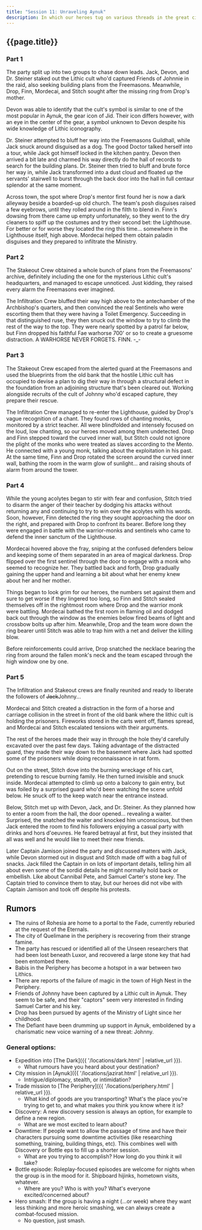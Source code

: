 ```yaml
---
title: "Session 11: Unraveling Aynuk"
description: In which our heroes tug on various threads in the great city of Aynuk.
---
```


## {{page.title}}

### Part 1

The party split up into two groups to chase down leads. Jack, Devon, and Dr. Steiner staked out the Lithic cult who'd captured Friends of Johnnie in the raid, also seeking building plans from the Freemasons. Meanwhile, Drop, Finn, Mordecai, and Stitch sought after the missing ring from Drop's mother.

Devon was able to identify that the cult's symbol is similar to one of the most popular in Aynuk, the gear icon of Jid. Their icon differs however, with an eye in the center of the gear, a symbol unknown to Devon despite his wide knowledge of Lithic iconography.

Dr. Steiner attempted to bluff her way into the Freemasons Guildhall, while Jack snuck around disguised as a dog. The good Doctor talked herself into a tour, while Jack got himself locked in the kitchen pantry. Devon then arrived a bit late and charmed his way directly do the hall of records to search for the building plans. Dr. Steiner then tried to bluff and brute force her way in, while Jack transformed into a dust cloud and floated up the servants' stairwell to burst through the back door into the hall in full centaur splendor at the same moment.

Across town, the spot where Drop's mentor first found her is now a dark alleyway beside a boarded-up old church. The team's posh disguises raised a few eyebrows, until they rolled around in the filth to blend in. Finn's dowsing from there came up empty unfortunately, so they went to the dry cleaners to spiff up the costumes and try their second bet: the Lighthouse. For better or for worse they located the ring this time... somewhere in the Lighthouse itself, high above. Mordecai helped them obtain paladin disguises and they prepared to infiltrate the Ministry.

### Part 2

The Stakeout Crew obtained a whole bunch of plans from the Freemasons' archive, definitely including the one for the mysterious Lithic cult's headquarters, and managed to escape unnoticed. Just kidding, they raised every alarm the Freemasons ever imagined.

The Infiltration Crew bluffed their way high above to the antechamber of the Archbishop's quarters, and then convinced the real Sentinels who were escorting them that they were having a Toilet Emergency. Succeeding in that distinguished ruse, they then snuck out the window to try to climb the rest of the way to the top. They were nearly spotted by a patrol far below, but Finn dropped his faithful Fae warhorse 700' or so to create a gruesome distraction. A WARHORSE NEVER FORGETS. FINN. -_-

### Part 3

The Stakeout Crew escaped from the alerted guard at the Freemasons and used the blueprints from the old bank that the hostile Lithic cult has occupied to devise a plan to dig their way in through a structural defect in the foundation from an adjoining structure that's been cleared out. Working alongside recruits of the cult of Johnny who'd escaped capture, they prepare their rescue.

The Infiltration Crew managed to re-enter the Lighthouse, guided by Drop's vague recognition of a chant. They found rows of chanting monks, monitored by a strict teacher. All were blindfolded and intensely focused on the loud, low chanting, so our heroes moved among them undetected. Drop and Finn stepped toward the curved inner wall, but Stitch could not ignore the plight of the monks who were treated as slaves according to the Mento. He connected with a young monk, talking about the exploitation in his past. At the same time, Finn and Drop rotated the screen around the curved inner wall, bathing the room in the warm glow of sunlight... and raising shouts of alarm from around the tower.

### Part 4

While the young acolytes began to stir with fear and confusion, Stitch tried to disarm the anger of their teacher by dodging his attacks without returning any and continuing to try to win over the acolytes with his words. Soon, however, Finn detected the ring they sought approaching the door on the right, and prepared with Drop to confront its bearer. Before long they were engaged in battle with the warrior-monks and sentinels who came to defend the inner sanctum of the Lighthouse. 

Mordecai hovered above the fray, sniping at the confused defenders below and keeping some of them separated in an area of magical darkness. Drop flipped over the first sentinel through the door to engage with a monk who seemed to recognize her. They battled back and forth, Drop gradually gaining the upper hand and learning a bit about what her enemy knew about her and her mother. 

Things began to look grim for our heroes, the numbers set against them and sure to get worse if they lingered too long, so Finn and Stitch sealed themselves off in the rightmost room where Drop and the warrior monk were battling. Mordecai bathed the first room in flaming oil and dodged back out through the window as the enemies below fired beams of light and crossbow bolts up after him. Meanwhile, Drop and the team wore down the ring bearer until Stitch was able to trap him with a net and deliver the killing blow.

Before reinforcements could arrive, Drop snatched the necklace bearing the ring from around the fallen monk's neck and the team escaped through the high window one by one.

### Part 5

The Infiltration and Stakeout crews are finally reunited and ready to liberate the followers of ~~Jack~~Johnny...

Mordecai and Stitch created a distraction in the form of a horse and carriage collision in the street in front of the old bank where the lithic cult is holding the prisoners. Fireworks stored in the carts went off, flames spread, and Mordecai and Stitch escalated tensions with their arguments.

The rest of the heroes made their way in through the hole they'd carefully excavated over the past few days. Taking advantage of the distracted guard, they made their way down to the basement where Jack had spotted some of the prisoners while doing reconnaissance in rat form.

Out on the street, Stitch dove into the burning wreckage of his cart, pretending to rescue burning family. He then turned invisible and snuck inside. Mordecai attempted to climb up onto a balcony to gain entry, but was foiled by a surprised guard who'd been watching the scene unfold below. He snuck off to the keep watch near the entrance instead.

Below, Stitch met up with Devon, Jack, and Dr. Steiner. As they planned how to enter a room from the hall, the door opened... revealing a waiter. Surprised, the snatched the waiter and knocked him unconscious, but then Jack entered the room to find his followers enjoying a casual party with drinks and hors d'oeuvres. He feared betrayal at first, but they insisted that all was well and he would like to meet their new friends.

Later Captain Jamison joined the party and discussed matters with Jack, while Devon stormed out in disgust and Stitch made off with a bag full of snacks. Jack filled the Captain in on lots of important details, telling him all about even some of the sordid details he might normally hold back or embellish. Like about Cannibal Pete, and Samuel Carter's stone key. The Captain tried to convince them to stay, but our heroes did not vibe with Captain Jamison and took off despite his protests.

## Rumors
* The ruins of Rohesia are home to a portal to the Fade, currently reburied at the request of the Eternals.
* The city of Quelimane in the periphery is recovering from their strange famine.
* The party has rescued or identified all of the Unseen researchers that had been lost beneath Luxor, and recovered a large stone key that had been entombed there.
* Babis in the Periphery has become a hotspot in a war between two Lithics.
* There are reports of the failure of magic in the town of High Nest in the Periphery.
* Friends of Johnny have been captured by a Lithic cult in Aynuk. They seem to be safe, and their "captors" seem very interested in finding Samuel Carter and his key.
* Drop has been pursued by agents of the Ministry of Light since her childhood.
* The Defiant have been drumming up support in Aynuk, emboldened by a charismatic new voice warning of a new threat: Johnny.

### General options:
* Expedition into [The Dark]({{ '/locations/dark.html' | relative_url }}).
  * What rumours have you heard about your destination?
* City mission in [Aynuk]({{ '/locations/jazirat.html' | relative_url }}).
  * Intrigue/diplomacy, stealth, or intimidation?
* Trade mission to [The Periphery]({{ '/locations/periphery.html' | relative_url }}).
  * What kind of goods are you transporting? What's the place you're trying to get to, and what makes you think you know where it is?
* Discovery: A new discovery session is always an option, for example to define a new region.
  * What are we most excited to learn about?
* Downtime: If people want to allow the passage of time and have their characters pursuing some downtime activities (like researching something, training, building things, etc). This combines well with Discovery or Bottle eps to fill up a shorter session.
  * What are you trying to accomplish? How long do you think it wil take?
* Bottle episode: Roleplay-focused episodes are welcome for nights when the group is in the mood for it. Shipboard hijinks, hometown visits, whatever.
  * Where are you? Who is with you? What's everyone excited/concerned about?
* Hero smash: If the group is having a night (...or week) where they want less thinking and more heroic smashing, we can always create a combat-focused mission.
  * No question, just smash.
